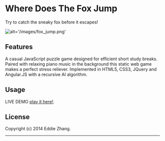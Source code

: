 Where Does The Fox Jump
===========

Try to catch the sneaky fox before it escapes! 

![alt='/images/fox_jump.png'](/images/fox_jump.png)

Features
------------

A casual JavaScript puzzle game designed for efficient short study breaks. Paired with relaxing piano
music in the background this static web game makes a perfect stress reliever. Implemented in HTML5, 
CSS3, JQuery and Angular.JS with a recursive AI algorithm. 

Usage
------------

LIVE DEMO [play it here!](http://bazhanga.com/fox.html).

License
-------------
Copyright (c) 2014 Eddie Zhang.

_________________________
